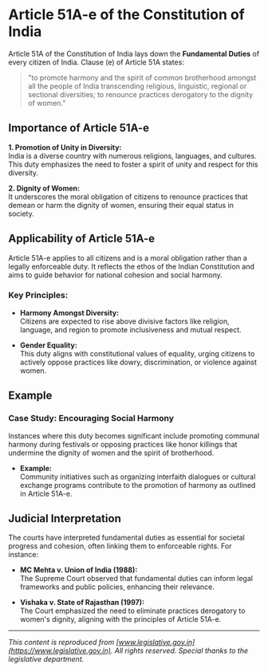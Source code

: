 # Article 51A-e of the Constitution of India

Article 51A of the Constitution of India lays down the **Fundamental Duties** of every citizen of India. Clause (e) of Article 51A states:

> "to promote harmony and the spirit of common brotherhood amongst all the people of India transcending religious, linguistic, regional or sectional diversities; to renounce practices derogatory to the dignity of women."

## Importance of Article 51A-e

**1. Promotion of Unity in Diversity:**  
India is a diverse country with numerous religions, languages, and cultures. This duty emphasizes the need to foster a spirit of unity and respect for this diversity.

**2. Dignity of Women:**  
It underscores the moral obligation of citizens to renounce practices that demean or harm the dignity of women, ensuring their equal status in society.

## Applicability of Article 51A-e

Article 51A-e applies to all citizens and is a moral obligation rather than a legally enforceable duty. It reflects the ethos of the Indian Constitution and aims to guide behavior for national cohesion and social harmony.

### Key Principles:

* **Harmony Amongst Diversity:**  
  Citizens are expected to rise above divisive factors like religion, language, and region to promote inclusiveness and mutual respect.

* **Gender Equality:**  
  This duty aligns with constitutional values of equality, urging citizens to actively oppose practices like dowry, discrimination, or violence against women.

## Example

### Case Study: **Encouraging Social Harmony**

Instances where this duty becomes significant include promoting communal harmony during festivals or opposing practices like honor killings that undermine the dignity of women and the spirit of brotherhood.

* **Example:**  
  Community initiatives such as organizing interfaith dialogues or cultural exchange programs contribute to the promotion of harmony as outlined in Article 51A-e.

## Judicial Interpretation

The courts have interpreted fundamental duties as essential for societal progress and cohesion, often linking them to enforceable rights. For instance:

* **MC Mehta v. Union of India (1988):**  
  The Supreme Court observed that fundamental duties can inform legal frameworks and public policies, enhancing their relevance.

* **Vishaka v. State of Rajasthan (1997):**  
  The Court emphasized the need to eliminate practices derogatory to women's dignity, aligning with the principles of Article 51A-e.

---

*This content is reproduced from [www.legislative.gov.in](https://www.legislative.gov.in). All rights reserved. Special thanks to the legislative department.*
